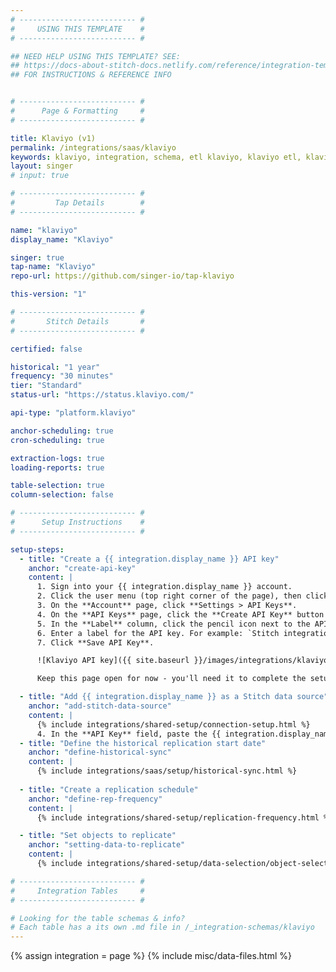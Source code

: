 ```yaml
---
# -------------------------- #
#     USING THIS TEMPLATE    #
# -------------------------- #

## NEED HELP USING THIS TEMPLATE? SEE:
## https://docs-about-stitch-docs.netlify.com/reference/integration-templates/saas/
## FOR INSTRUCTIONS & REFERENCE INFO


# -------------------------- #
#      Page & Formatting     #
# -------------------------- #

title: Klaviyo (v1)
permalink: /integrations/saas/klaviyo
keywords: klaviyo, integration, schema, etl klaviyo, klaviyo etl, klaviyo schema
layout: singer
# input: true

# -------------------------- #
#         Tap Details        #
# -------------------------- #

name: "klaviyo"
display_name: "Klaviyo"

singer: true 
tap-name: "Klaviyo"
repo-url: https://github.com/singer-io/tap-klaviyo

this-version: "1"

# -------------------------- #
#       Stitch Details       #
# -------------------------- #

certified: false 

historical: "1 year"
frequency: "30 minutes"
tier: "Standard"
status-url: "https://status.klaviyo.com/"

api-type: "platform.klaviyo"

anchor-scheduling: true
cron-scheduling: true

extraction-logs: true
loading-reports: true

table-selection: true
column-selection: false

# -------------------------- #
#      Setup Instructions    #
# -------------------------- #

setup-steps:
  - title: "Create a {{ integration.display_name }} API key"
    anchor: "create-api-key"
    content: |
      1. Sign into your {{ integration.display_name }} account.
      2. Click the user menu (top right corner of the page), then click **Account**.
      3. On the **Account** page, click **Settings > API Keys**.
      4. On the **API Keys** page, click the **Create API Key** button to create an API key.
      5. In the **Label** column, click the pencil icon next to the API key you just created.
      6. Enter a label for the API key. For example: `Stitch integration`.
      7. Click **Save API Key**.

      ![Klaviyo API key]({{ site.baseurl }}/images/integrations/klaviyo-api-key.png)

      Keep this page open for now - you'll need it to complete the setup in Stitch.

  - title: "Add {{ integration.display_name }} as a Stitch data source"
    anchor: "add-stitch-data-source"
    content: |
      {% include integrations/shared-setup/connection-setup.html %}
      4. In the **API Key** field, paste the {{ integration.display_name }} API key you created in [Step 1](#create-api-key).
  - title: "Define the historical replication start date"
    anchor: "define-historical-sync"
    content: |
      {% include integrations/saas/setup/historical-sync.html %}
  
  - title: "Create a replication schedule"
    anchor: "define-rep-frequency"
    content: |
      {% include integrations/shared-setup/replication-frequency.html %}

  - title: "Set objects to replicate"
    anchor: "setting-data-to-replicate"
    content: |
      {% include integrations/shared-setup/data-selection/object-selection.html %}

# -------------------------- #
#     Integration Tables     #
# -------------------------- #

# Looking for the table schemas & info?
# Each table has a its own .md file in /_integration-schemas/klaviyo
---
```

{% assign integration = page %}
{% include misc/data-files.html %}